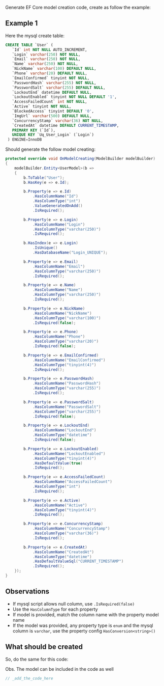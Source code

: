 Generate EF Core model creation code, create as follow the example:

## Example 1

Here the mysql create table:
```sql
CREATE TABLE `User` (
   `Id` int NOT NULL AUTO_INCREMENT,
   `Login` varchar(250) NOT NULL,
   `Email` varchar(250) NOT NULL,
   `Name` varchar(250) NOT NULL,
   `NickName` varchar(100) DEFAULT NULL,
   `Phone` varchar(20) DEFAULT NULL,
   `EmailConfirmed` tinyint NOT NULL,
   `PasswordHash` varchar(255) NOT NULL,
   `PasswordSalt` varchar(255) DEFAULT NULL,
   `LockoutEnd` datetime DEFAULT NULL,
   `LockoutEnabled` tinyint NOT NULL DEFAULT '1',
   `AccessFailedCount` int NOT NULL,
   `Active` tinyint NOT NULL,
   `BlockedAccess` tinyint DEFAULT '0',
   `ImgUrl` varchar(500) DEFAULT NULL,
   `ConcurrencyStamp` varchar(36) NOT NULL,
   `CreatedAt` datetime DEFAULT CURRENT_TIMESTAMP,
   PRIMARY KEY (`Id`),
   UNIQUE KEY `Uq_User_Login` (`Login`)
 ) ENGINE=InnoDB
```

Should generate the follow model creating:
```c#
protected override void OnModelCreating(ModelBuilder modelBuilder)
{
    modelBuilder.Entity<UserModel>(b =>
    {
        b.ToTable("User");
        b.HasKey(e => e.Id);

        b.Property(e => e.Id)
            .HasColumnName("Id")
            .HasColumnType("int")
            .ValueGeneratedOnAdd()
            .IsRequired();

        b.Property(e => e.Login)
            .HasColumnName("Login")
            .HasColumnType("varchar(250)")
            .IsRequired();

        b.HasIndex(e => e.Login)
            .IsUnique()
            .HasDatabaseName("Login_UNIQUE");

        b.Property(e => e.Email)
            .HasColumnName("Email")
            .HasColumnType("varchar(250)")
            .IsRequired();

        b.Property(e => e.Name)
            .HasColumnName("Name")
            .HasColumnType("varchar(250)")
            .IsRequired();

        b.Property(e => e.NickName)
            .HasColumnName("NickName")
            .HasColumnType("varchar(100)")
            .IsRequired(false);

        b.Property(e => e.Phone)
            .HasColumnName("Phone")
            .HasColumnType("varchar(20)")
            .IsRequired(false);

        b.Property(e => e.EmailConfirmed)
            .HasColumnName("EmailConfirmed")
            .HasColumnType("tinyint(4)")
            .IsRequired();

        b.Property(e => e.PasswordHash)
            .HasColumnName("PasswordHash")
            .HasColumnType("varchar(255)")
            .IsRequired();

        b.Property(e => e.PasswordSalt)
            .HasColumnName("PasswordSalt")
            .HasColumnType("varchar(255)")
            .IsRequired(false);

        b.Property(e => e.LockoutEnd)
            .HasColumnName("LockoutEnd")
            .HasColumnType("datetime")
            .IsRequired(false);

        b.Property(e => e.LockoutEnabled)
            .HasColumnName("LockoutEnabled")
            .HasColumnType("tinyint(4)")
            .HasDefaultValue(true)
            .IsRequired();

        b.Property(e => e.AccessFailedCount)
            .HasColumnName("AccessFailedCount")
            .HasColumnType("int")
            .IsRequired();

        b.Property(e => e.Active)
            .HasColumnName("Active")
            .HasColumnType("tinyint(4)")
            .IsRequired();

        b.Property(e => e.ConcurrencyStamp)
            .HasColumnName("ConcurrencyStamp")
            .HasColumnType("varchar(36)")
            .IsRequired();

        b.Property(e => e.CreatedAt)
            .HasColumnName("CreatedAt")
            .HasColumnType("datetime")
            .HasDefaultValueSql("CURRENT_TIMESTAMP")
            .IsRequired();
    });
}
```

## Observations
- If mysql script allows null column, use `.IsRequired(false)`
- Use the `HasColumnType` for each property
- If model is provided, match the column name with the property model name
- If the model was provided, any property type is `enum` and the mysql column is `varchar`, use the property config `HasConversion<string>()`

## What should be created
So, do the same for this code:

Obs. The model can be included in the code as well


```c#
// _add_the_code_here
```